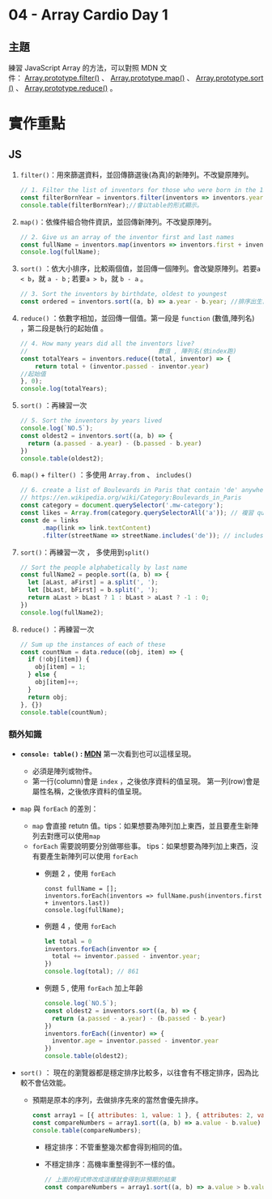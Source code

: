# 04 - Array Cardio Day 1

## 主題
練習 JavaScript Array 的方法，可以對照 MDN 文件： [Array.prototype.filter()](https://developer.mozilla.org/en-US/docs/Web/JavaScript/Reference/Global_Objects/Array/filter) 、 [Array.prototype.map()](https://developer.mozilla.org/en-US/docs/Web/JavaScript/Reference/Global_Objects/Array/map) 、 [Array.prototype.sort()](https://developer.mozilla.org/en-US/docs/Web/JavaScript/Reference/Global_Objects/Array/sort) 、 [Array.prototype.reduce()](https://developer.mozilla.org/en-US/docs/Web/JavaScript/Reference/Global_Objects/Array/Reduce) 。

# 實作重點

## JS

1. `filter()`：用來篩選資料，並回傳篩選後(為真)的新陣列。不改變原陣列。
    
    ```jsx
    // 1. Filter the list of inventors for those who were born in the 1500's
    const filterBornYear = inventors.filter(inventors => inventors.year >= 1500 && inventors.year < 1600);
    console.table(filterBornYear);//會以table的形式顯示。
    ```
    
2. `map()`：依條件組合物件資訊，並回傳新陣列。不改變原陣列。
    
    ```jsx
    // 2. Give us an array of the inventor first and last names
    const fullName = inventors.map(inventors => inventors.first + inventors.last);
    console.log(fullName);
    ```
    
1. `sort()` ：依大小排序，比較兩個值，並回傳一個陣列。會改變原陣列。若要`a < b`，就 `a - b` ; 若要`a > b`，就 `b - a` 。
    
    ```jsx
    // 3. Sort the inventors by birthdate, oldest to youngest
    const ordered = inventors.sort((a, b) => a.year - b.year; //排序出生日期
    ```
    
2. `reduce()` ：依數字相加，並回傳一個值。第一段是 `function` (數值,陣列名) ，第二段是執行的起始值 。
    
    ```jsx
    // 4. How many years did all the inventors live?
    //                                    數值 , 陣列名(依index跑)
    const totalYears = inventors.reduce((total, inventor) => { 
    	return total + (inventor.passed - inventor.year)
    //起始值
    }, 0);
    console.log(totalYears);
    ```
    
3. `sort()` ：再練習一次
    
    ```jsx
    // 5. Sort the inventors by years lived
    console.log(`NO.5`);
    const oldest2 = inventors.sort((a, b) => {
      return (a.passed - a.year) - (b.passed - b.year)
    })
    console.table(oldest2);
    ```
    
4. `map()` + `filter()` ：多使用 `Array.from` 、 `includes()`
    
    ```jsx
    // 6. create a list of Boulevards in Paris that contain 'de' anywhere in the name
    // https://en.wikipedia.org/wiki/Category:Boulevards_in_Paris
    const category = document.querySelector('.mw-category');
    const likes = Array.from(category.querySelectorAll('a')); // 複習 querySelectorAll 取得的值是 NodeList 所以用 Array.from 轉為陣列
    const de = links
          .map(link => link.textContent)
          .filter(streetName => streetName.includes('de')); // includes() 方法會判斷陣列是否包含特定的元素
    ```
    
5. `sort()`：再練習一次 ， 多使用到`split()`
    
    ```jsx
    // Sort the people alphabetically by last name
    const fullName2 = people.sort((a, b) => {
      let [aLast, aFirst] = a.split(', ');
      let [bLast, bFirst] = b.split(', ');
      return aLast > bLast ? 1 : bLast > aLast ? -1 : 0;
    })
    console.log(fullName2);
    ```
    
6. `reduce()` ：再練習一次 
    
    ```jsx
    // Sum up the instances of each of these
    const countNum = data.reduce((obj, item) => {
      if (!obj[item]) {
        obj[item] = 1;
      } else {
        obj[item]++;
      }
      return obj;
    }, {})
    console.table(countNum);
    ```
    

### 額外知識

- **`console: table()` : [MDN](https://developer.mozilla.org/en-US/docs/Web/API/console/table_static)** 第一次看到也可以這樣呈現。
    - 必須是陣列或物件。
    - 第一行(column)會是 `index` ，之後依序資料的值呈現。
    第一列(row)會是屬性名稱，之後依序資料的值呈現。
- `map` 與 `forEach` 的差別：
    - `map` 會直接 retutn 值。tips：如果想要為陣列加上東西，並且要產生新陣列去對應可以使用`map`
    - `forEach` 需要說明要分別做哪些事。 tips：如果想要為陣列加上東西，沒有要產生新陣列可以使用 `forEach`
        - 例題 2 ，使用 `forEach`
            
            ```
            const fullName = [];
            inventors.forEach(inventors => fullName.push(inventors.first + inventors.last))
            console.log(fullName);
            ```
            
        - 例題 4 ，使用 `forEach`
            
            ```jsx
            let total = 0
            inventors.forEach(inventor => {
              total += inventor.passed - inventor.year;
            })
            console.log(total); // 861
            ```
            
        - 例題 5 , 使用 `forEach` 加上年齡
            
            ```jsx
            console.log(`NO.5`);
            const oldest2 = inventors.sort((a, b) => {
              return (a.passed - a.year) - (b.passed - b.year)
            })
            inventors.forEach((inventor) => {
              inventor.age = inventor.passed - inventor.year
            })
            console.table(oldest2);
            ```
            
- `sort()` ： 現在的瀏覽器都是穩定排序比較多，以往會有不穩定排序，因為比較不會佔效能。
    - 預期是原本的序列，去做排序先來的當然會優先排序。
        
        ```jsx
        const array1 = [{ attributes: 1, value: 1 }, { attributes: 2, value: 4 }, { attributes: 3, value: 9 }, { attributes: 4, value: 4 }, { attributes: 5, value: 16 }];
        const compareNumbers = array1.sort((a, b) => a.value - b.value)
        console.table(compareNumbers);
        ```
        
        - 穩定排序：不管重整幾次都會得到相同的值。
            
        - 不穩定排序：高機率重整得到不一樣的值。
            
            ```jsx
            // 上面的程式修改成這樣就會得到非預期的結果
            const compareNumbers = array1.sort((a, b) => a.value > b.value ? 1 : -1)
            ```
            